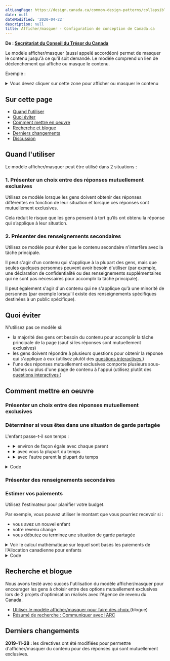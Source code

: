 ```yaml
---
altLangPage: https://design.canada.ca/common-design-patterns/collapsible-content.html
date: null
dateModified: '2020-04-22'
description: null
title: Afficher/masquer - Configuration de conception de Canada.ca
---
```



<p class="gc-byline">
 <strong>
  De :
  <a href="https://www.canada.ca/fr/secretariat-conseil-tresor.html">
   Secrétariat du Conseil du Trésor du Canada
  </a>
 </strong>
</p>

<p>
 Le modèle afficher/masquer (aussi appelé accordéon) permet de masquer le contenu jusqu'à ce qu'il soit demandé. Le modèle comprend un lien de déclenchement qui affiche ou masque le contenu.
</p>

<div class="pattern-demo mrgn-bttm-md">
 <p>
  Exemple :
 </p>
 <details>
  <summary>
   Vous devez cliquer sur cette zone pour afficher ou masquer le contenu
  </summary>
  <p>
   Ce texte est masqué jusqu'à ce qu'il soit affiché.
  </p>
 </details>
</div>

<h2>
 Sur cette page
</h2>

<ul>
 <li>
  <a href="#utiliser">
   Quand l'utiliser
  </a>
 </li>
 <li>
  <a href="#eviter">
   Quoi éviter
  </a>
 </li>
 <li>
  <a href="#comment">
   Comment mettre en oeuvre
  </a>
 </li>
 <li>
  <a href="#recherche">
   Recherche et blogue
  </a>
 </li>
 <li>
  <a href="#changements">
   Derniers changements
  </a>
 </li>
 <li>
  <a href="#discussion">
   Discussion
  </a>
 </li>
</ul>

<section>
 <h2 id="utiliser">
  Quand l'utiliser
 </h2>
 <p>
  Le modèle afficher/masquer peut être utilisé dans 2 situations :
 </p>
 <h3>
  1. Présenter un choix entre des réponses mutuellement exclusives
 </h3>
 <p>
  Utilisez ce modèle lorsque les gens doivent obtenir des réponses différentes en fonction de leur situation et lorsque ces réponses sont mutuellement exclusives.
 </p>
 <p>
  Cela réduit le risque que les gens pensent à tort qu’ils ont obtenu la réponse qui s’applique à leur situation.
 </p>
 <h3>
  2. Présenter des renseignements secondaires
 </h3>
 <p>
  Utilisez ce modèle pour éviter que le contenu secondaire n'interfère avec la tâche principale.
 </p>
 <p>
  Il peut s'agir d'un contenu qui s'applique à la plupart des gens, mais que seules quelques personnes peuvent avoir besoin d'utiliser (par exemple, une déclaration de confidentialité ou des renseignements supplémentaires qui ne sont pas nécessaires pour accomplir la tâche principale).
 </p>
 <p>
  Il peut également s'agir d'un contenu qui ne s'applique qu'à une minorité de personnes (par exemple lorsqu'il existe des renseignements spécifiques destinées à un public spécifique).
 </p>
</section>

<section>
 <h2 id="eviter">
  Quoi éviter
 </h2>
 <p>
  N'utilisez pas ce modèle si:
 </p>
 <ul>
  <li>
   la majorité des gens ont besoin du contenu pour accomplir la tâche principale de la page (sauf si les réponses sont mutuellement exclusives)
  </li>
  <li>
   les gens doivent répondre à plusieurs questions pour obtenir la réponse qui s'applique à eux (utilisez plutôt des
   <a href="../configurations-conception-communes/questions-interactives.html">
    questions interactives
   </a>
   )
  </li>
  <li>
   l'une des réponses mutuellement exclusives comporte plusieurs sous-tâches ou plus d'une page de contenu à l'appui (utilisez plutôt des
   <a href="../configurations-conception-communes/questions-interactives.html">
    questions interactives
   </a>
   )
  </li>
 </ul>
</section>

<section>
 <h2 id="comment">
  Comment mettre en oeuvre
 </h2>
 <h3>
  Présenter un choix entre des réponses mutuellement exclusives
 </h3>
 <div class="pattern-demo mrgn-bttm-md">
  <h3>
   Déterminer si vous êtes dans une situation de garde partagée
  </h3>
  <p>
   L'enfant passe-t-il son temps :
  </p>
  <ul class="list-unstyled">
   <li>
    <details>
     <summary>
      environ de façon égale avec chaque parent
     </summary>
     <p>
      Si l'enfant partage son temps environ de façon égale entre les deux parents, les deux parents sont considérés avoir la
      <strong>
       garde partagée
      </strong>
      de cet enfant...
     </p>
    </details>
   </li>
   <li>
    <details>
     <summary>
      avec vous la plupart du temps
     </summary>
     <p>
      Si l'enfant vit avec vous la plupart du temps, vous êtes considéré avoir la
      <strong>
       garde principale
      </strong>
      pour les besoins de l'Allocation canadienne pour enfants...
     </p>
    </details>
   </li>
   <li>
    <details>
     <summary>
      avec l'autre parent la plupart du temps
     </summary>
     <p>
      Si l'enfant vit avec l'autre parent la plupart du temps, l'autre parent est considéré avoir la
      <strong>
       garde principale
      </strong>
      pour les besoins de l'Allocation canadienne pour enfants...
     </p>
    </details>
   </li>
  </ul>
 </div>
 <details>
  <summary>
   Code
  </summary>
  <pre class="prettyprint"><code>&lt;h3&gt;Déterminer si vous êtes dans une situation de garde partagée&lt;/h3&gt;
&lt;p&gt;L'enfant passe-t-il son temps :&lt;/p&gt;
&lt;ul class="list-unstyled"&gt;
 &lt;li&gt;
  &lt;details&gt;
   &lt;summary&gt;environ de façon égale avec chaque deux parents&lt;/summary&gt;
   &lt;p&gt;Si l'enfant partage son temps environ de façon égale entre les deux parents, les deux parents sont considérés avoir la &lt;strong&gt;garde partagée&lt;/strong&gt; de cet enfant...&lt;/p&gt;
  &lt;/details&gt;
 &lt;/li&gt;
 &lt;li&gt;
  &lt;details&gt;
   &lt;summary&gt;avec vous la plupart du temps&lt;/summary&gt;
   &lt;p&gt;Si l'enfant vit avec vous la plupart du temps, vous êtes considéré avoir la &lt;strong&gt;garde principale&lt;/strong&gt; pour les besoins de l'Allocation canadienne pour enfants...&lt;/p&gt;
  &lt;/details&gt;
 &lt;/li&gt;
 &lt;li&gt;
  &lt;details&gt;
   &lt;summary&gt;avec l'autre parent la plupart du temps&lt;/summary&gt;
   &lt;p&gt;Si l'enfant vit avec l'autre parent la plupart du temps, l'autre parent est considéré avoir la &lt;strong&gt;garde principale&lt;/strong&gt; pour les besoins de l'Allocation canadienne pour enfants...&lt;/p&gt;
  &lt;/details&gt;
 &lt;/li&gt;
&lt;/ul&gt;</code></pre>
 </details>
 <h3>
  Présenter des renseignements secondaires
 </h3>
 <div class="pattern-demo mrgn-bttm-md">
  <h3>
   Estimer vos paiements
  </h3>
  <p>
   Utilisez l'estimateur pour planifier votre budget.
  </p>
  <p>
   Par exemple, vous pouvez utiliser le montant que vous pourriez recevoir si :
  </p>
  <ul>
   <li>
    vous avez un nouvel enfant
   </li>
   <li>
    votre revenu change
   </li>
   <li>
    vous débutez ou terminez une situation de garde partagée
   </li>
  </ul>
  <details>
   <summary>
    Voir le calcul mathématique sur lequel sont basés les paiements de l'Allocation canadienne pour enfants
   </summary>
   <h3>
    Comment sont calculés les paiements
   </h3>
   <p>
    Chaque mois, les paiements de l'Allocation canadienne pour enfants est ajusté en fonction :
   </p>
   <ul>
    <li>
     du nombre d'enfants dont vous avez la charge
    </li>
    <li>
     de l'âge de vos enfants
    </li>
    <li>
     de votre situation matrimoniale
    </li>
    <li>
     de votre revenu familial net de l'année précédente
    </li>
   </ul>
   <p>
    ...
   </p>
  </details>
 </div>
 <details>
  <summary>
   Code
  </summary>
  <pre class="prettyprint"><code>&lt;h3&gt;Estimer vos paiements&lt;/h3&gt;
&lt;p&gt;Utilisez l'estimateur pour planifier votre budget.&lt;/p&gt;
&lt;p&gt;Par exemple, vous pouvez utiliser le montant que vous pourriez recevoir si :&lt;/p&gt;
&lt;ul&gt;
 &lt;li&gt;vous avez un nouvel enfant&lt;/li&gt;
 &lt;li&gt;votre revenu change&lt;/li&gt;
 &lt;li&gt;vous débutez ou terminez une situation de garde partagée&lt;/li&gt;
&lt;/ul&gt;
&lt;details&gt;
 &lt;summary&gt;Voir le calcul mathématique sur lequel sont basés les paiements de l'Allocation canadienne pour enfants&lt;/summary&gt;
 &lt;h3&gt;Comment sont calculés les paiements&lt;/h3&gt;
 &lt;p&gt;Chaque mois, les paiements de l'Allocation canadienne pour enfants est ajusté en fonction :&lt;/p&gt;
 &lt;ul&gt;
  &lt;li&gt;du nombre d'enfants dont vous avez la charge&lt;/li&gt;
  &lt;li&gt;de l'âge de vos enfants&lt;/li&gt;
  &lt;li&gt;de votre situation matrimoniale&lt;/li&gt;
  &lt;li&gt;de votre revenu familial net de l'année précédente&lt;/li&gt;
 &lt;/ul&gt;
 &lt;p&gt;...&lt;/p&gt;
&lt;/details&gt;
        </code></pre>
 </details>
</section>

<section>
 <h2 id="recherche">
  Recherche et blogue
 </h2>
 <p>
  Nous avons testé avec succès l'utilisation du modèle afficher/masquer pour encourager les gens à choisir entre des options mutuellement exclusives lors de 2 projets d'optimisation réalisés avec l'Agence de revenu du Canada.
 </p>
 <ul>
  <li>
   <a href="https://blogue.canada.ca/2020/09/18/afficher-masquer.html">
    Utiliser le modèle afficher/masquer pour faire des choix
   </a>
   (blogue)
  </li>
  <li>
   <a href="https://blogue.canada.ca/resumes-recherche/arc-contactez-nous-resume-recherche.html">
    Résumé de recherche : Communiquer avec l’ARC
   </a>
  </li>
 </ul>
 <h2 id="changements">
  Derniers changements
 </h2>
 <p>
  <strong>
   2019-11-28 :
  </strong>
  les directives ont été modifiées pour permettre d'afficher/masquer du contenu pour des réponses qui sont mutuellement exclusives.
 </p>
</section>




